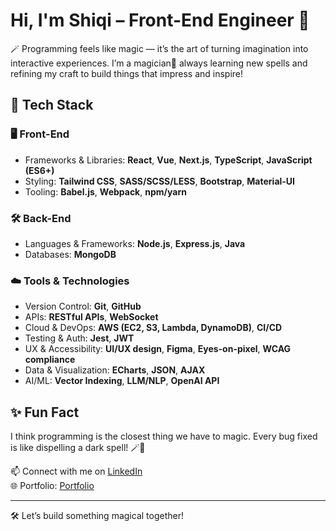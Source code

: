 # Hi, I'm Shiqi – Front-End Engineer 👋

🪄 Programming feels like magic — it’s the art of turning imagination into interactive experiences. I’m a magician🧙 always learning new spells and refining my craft to build things that impress and inspire!

## 🔧 Tech Stack

### 🖥️ Front-End
- Frameworks & Libraries: **React**, **Vue**, **Next.js**,  **TypeScript**, **JavaScript (ES6+)**
- Styling: **Tailwind CSS**, **SASS/SCSS/LESS**, **Bootstrap**, **Material-UI**
- Tooling: **Babel.js**, **Webpack**, **npm/yarn**

### 🛠️ Back-End
- Languages & Frameworks: **Node.js**, **Express.js**, **Java**
- Databases: **MongoDB**

### ☁️ Tools & Technologies
- Version Control: **Git**, **GitHub**
- APIs: **RESTful APIs**, **WebSocket**
- Cloud & DevOps: **AWS (EC2, S3, Lambda, DynamoDB)**, **CI/CD**
- Testing & Auth: **Jest**, **JWT**
- UX & Accessibility: **UI/UX design**, **Figma**, **Eyes-on-pixel**, **WCAG compliance**
- Data & Visualization: **ECharts**, **JSON**, **AJAX**
- AI/ML: **Vector Indexing**, **LLM/NLP**, **OpenAI API**

## ✨ Fun Fact
I think programming is the closest thing we have to magic. Every bug fixed is like dispelling a dark spell! 🪄🐞

📫 Connect with me on [LinkedIn](https://www.linkedin.com/in/shiqi-pang/)  
🌐 Portfolio: [Portfolio](https://shiqip.github.io/portfolio/)  

---
🛠️ Let’s build something magical together!
